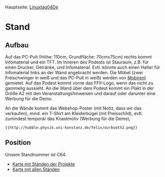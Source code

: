Hauptseite: [Linuxtag04De](Linuxtag04De "wikilink")

# Stand

## Aufbau

Auf das PC-Pult (Höhe: 110cm, Grundfläche: 70cmx75cm) rechts kommt
Infomaterial und ein TFT. Im Inneren des Podests ist Stauraum, z.B. für
einen Drucker, Getränke, und Infomaterial. Evtl. könnte auch einen
Halter für Infomaterial links an der Wand angebracht werden. Die Möbel
(zwei Freischwinger in weiß und das PC-Pult in weiß) werden von
[Mobirent](http://www.mobirent.de "wikilink") gemietet. Auf das Podest
kommt vorne das FFII-Logo, wenn das nicht zu gammelig aussieht. An die
Wand über dem Podest kommt ein Plakt in der Größe A2 mit den
Veranstaltungshinweisen und darauf oder darunter eine Werbung für die
Demo.

An die Wände kommt das Webshop-Poster (mit Notiz, dass wir das
verkaufen), mind. ein T-Shirt am Kleiderbügel (mit Preisschild), evtl.
zumindest temporär das Knastmotiv (Werbung für die Demo),

```{=mediawiki}
{{http://hubble.physik.uni-konstanz.de/felix/ourbooth2.png}}
```
## Position

Unsere Standnummer ist C64.

-   [Karte mit Ständen der
    Projekte](http://hydra.linuxtag.uni-kl.de/~joey/LT2004/aufplanung.ps "wikilink")
-   [Karte mit allen
    Ständen](http://hydra.hq.linuxtag.net/~ruth/Plan-LT/LinuxTag-Messeplan.pdf "wikilink")
